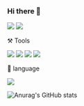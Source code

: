 ### Hi there 👋

<a href="https://mugoori.tistory.com/" target="_blank"><img src="https://img.shields.io/badge/Tstory-000000?style=flat-square&logo=Tistory&logoColor=white"/></a>
<a href="https://github.com/mugoori" target="_blank"><img src="https://img.shields.io/badge/GitHub-181717?style=flat-square&logo=GitHub&logoColor=white"/></a>


⚒️ Tools


<img src="https://img.shields.io/badge/Github-181717?style=flat-square&logo=GitHub&logoColor=white"/> <img src="https://img.shields.io/badge/Visual Studio Code-007ACC?style=flat-square&logo=Visual Studio Code&logoColor=white"/> <img src="https://img.shields.io/badge/Jupyter notebook-F37626?style=flat-square&logo=Jupyter&logoColor=white"/> <img src="https://img.shields.io/badge/Amazon AWS-232F3E?style=flat-square&logo=Amazon AWS&logoColor=white"/>



📜 language


<img src="https://img.shields.io/badge/Python-3776AB?style=flat-square&logo=Python&logoColor=white"/>


![Anurag's GitHub stats](https://github-readme-stats.vercel.app/api?username=mugoori&show_icons=true&theme=radical)
